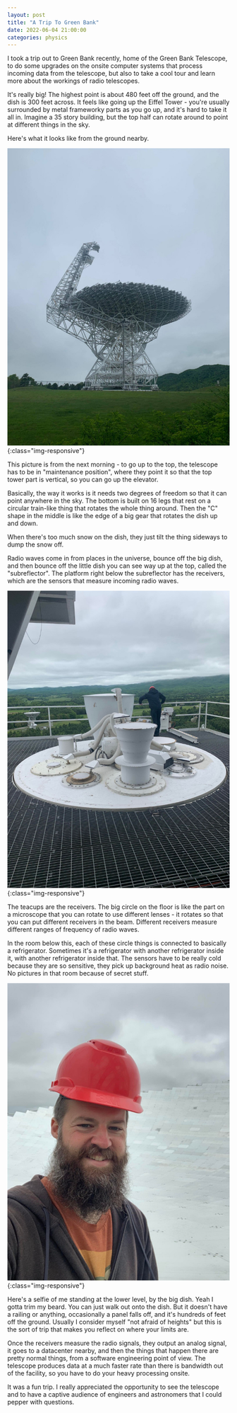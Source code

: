 ```yaml
---
layout: post
title: "A Trip To Green Bank"
date: 2022-06-04 21:00:00
categories: physics
---
```


I took a trip out to Green Bank recently, home of the Green Bank
Telescope, to do some upgrades on the onsite computer systems that process
incoming data from the telescope, but also to take a cool tour and
learn more about the workings of radio telescopes.

It's really big! The highest point is about 480 feet off the ground,
and the dish is 300 feet across. It feels like going up the Eiffel
Tower - you're usually surrounded by metal frameworky parts as you go
up, and it's hard to take it all in. Imagine a 35 story building, but
the top half can rotate around to point at different things in the sky.

Here's what it looks like from the ground nearby.

![gbt from below](/assets/gbt_from_below.jpg){:class="img-responsive"}

This picture is from the next morning - to go up to the top, the
telescope has to be in "maintenance position", where they point it so
that the top tower part is vertical, so you can go up the elevator.

Basically, the way it works is it needs two degrees of freedom so that
it can point anywhere in the sky. The bottom is built on 16 legs that
rest on a circular train-like thing that rotates the whole thing
around. Then the "C" shape in the middle is like the edge of a big
gear that rotates the dish up and down.

When there's too much snow on the dish, they just tilt the thing
sideways to dump the snow off.

Radio waves come in from places in the universe, bounce off the big
dish, and then bounce off the little dish you can see way up at the
top, called the "subreflector". The platform right below the
subreflector has the receivers, which are the sensors that measure
incoming radio waves.

![gbt receivers](/assets/gbt_receivers.jpg){:class="img-responsive"}

The teacups are the receivers. The big circle on the floor is like
the part on a microscope that you can rotate to use different lenses -
it rotates so that you can put different receivers in the beam. Different receivers
measure different ranges of frequency of radio waves.

In the room below this, each of these circle things is connected to
basically a refrigerator. Sometimes it's a refrigerator with another
refrigerator inside it, with another refrigerator inside that. The
sensors have to be really cold because they are so sensitive, they
pick up background heat as radio noise. No pictures in that room
because of secret stuff.

![me over gbt](/assets/me_over_gbt.jpg){:class="img-responsive"}

Here's a selfie of me standing at the lower level, by the big
dish. Yeah I gotta trim my beard. You can just
walk out onto the dish. But it doesn't have a railing or anything,
occasionally a panel falls off, and it's hundreds of feet off the
ground. Usually I consider myself "not afraid of heights" but this is
the sort of trip that makes you reflect on where your limits are.

Once the receivers measure the radio signals, they output an analog
signal, it goes to a datacenter nearby, and then the things that happen
there are pretty normal things, from a software engineering point of
view. The telescope produces data at a much faster rate than there is
bandwidth out of the facility, so you have to do your heavy processing
onsite.

It was a fun trip. I really appreciated the opportunity to see the
telescope and to have a captive audience of engineers and astronomers
that I could pepper with questions.

